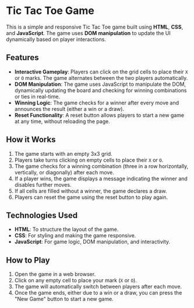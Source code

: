 # Tic Tac Toe Game

This is a simple and responsive Tic Tac Toe game built using **HTML**, **CSS**, and **JavaScript**. The game uses **DOM manipulation** to update the UI dynamically based on player interactions.

## Features

- **Interactive Gameplay**: Players can click on the grid cells to place their `X` or `O` marks. The game alternates between the two players automatically.  
- **DOM Manipulation**: The game uses JavaScript to manipulate the DOM, dynamically updating the board and checking for winning combinations or ties in real-time.  
- **Winning Logic**: The game checks for a winner after every move and announces the result (either a win or a draw).  
- **Reset Functionality**: A reset button allows players to start a new game at any time, without reloading the page.

## How it Works

1. The game starts with an empty 3x3 grid.  
2. Players take turns clicking on empty cells to place their `X` or `O`.  
3. The game checks for a winning combination (three in a row horizontally, vertically, or diagonally) after each move.  
4. If a player wins, the game displays a message indicating the winner and disables further moves.  
5. If all cells are filled without a winner, the game declares a draw.  
6. Players can reset the game using the reset button to play again.

## Technologies Used

- **HTML**: To structure the layout of the game.  
- **CSS**: For styling and making the game responsive.  
- **JavaScript**: For game logic, DOM manipulation, and interactivity.

## How to Play

1. Open the game in a web browser.  
2. Click on any empty cell to place your mark (`X` or `O`).  
3. The game will automatically switch between players after each move.  
4. Once the game ends, either due to a win or a draw, you can press the "New Game" button to start a new game.

